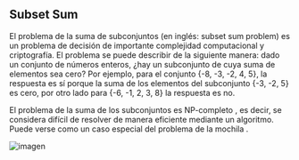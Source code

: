 ## Subset Sum
El problema de la suma de subconjuntos (en inglés: subset sum problem) 
es un problema de decisión de importante complejidad computacional y criptografía. 
El problema se puede describir de la siguiente manera: dado un conjunto de números 
enteros, ¿hay un subconjunto de cuya suma de elementos sea cero? Por ejemplo, para el 
conjunto {-8, -3, -2, 4, 5}, la respuesta es sí porque la suma de los elementos del 
subconjunto {-3, -2, 5} es cero, por otro lado para {-6, -1, 2, 3, 8} la respuesta es no.

El problema de la suma de los subconjuntos es NP-completo , es decir, se considera 
difícil de resolver de manera eficiente mediante un algoritmo. Puede verse como un caso especial del problema de la mochila . 

![imagen](https://user-images.githubusercontent.com/90929324/196320255-cb621fde-233e-43d5-9225-58d80cbf8440.png)

